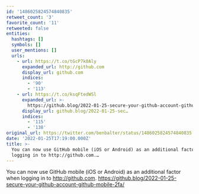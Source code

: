 ```yaml
---
id: '1486025824574840835'
retweet_count: '3'
favorite_count: '11'
retweeted: false
entities:
  hashtags: []
  symbols: []
  user_mentions: []
  urls:
    - url: https://t.co/tGcP7k0Aly
      expanded_url: http://github.com
      display_url: github.com
      indices:
        - '90'
        - '113'
    - url: https://t.co/ksqFtedWSl
      expanded_url: >-
        https://github.blog/2022-01-25-secure-your-github-account-github-mobile-2fa/
      display_url: github.blog/2022-01-25-sec…
      indices:
        - '115'
        - '138'
original_url: https://twitter.com/benbalter/status/1486025824574840835
date: '2022-01-25T17:19:00.000Z'
title: >-
  You can now use GitHub mobile (iOS or Android) as an additional factor when
  logging in to http://github.com.…
---
```


You can now use GitHub mobile (iOS or Android) as an additional factor when logging in to http://github.com. https://github.blog/2022-01-25-secure-your-github-account-github-mobile-2fa/